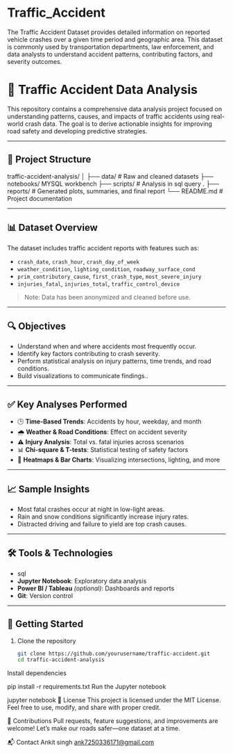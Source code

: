 # Traffic_Accident
The Traffic Accident Dataset provides detailed information on reported vehicle crashes over a given time period and geographic area. This dataset is commonly used by transportation departments, law enforcement, and data analysts to understand accident patterns, contributing factors, and severity outcomes.

# 🚦 Traffic Accident Data Analysis

This repository contains a comprehensive data analysis project focused on understanding patterns, causes, and impacts of traffic accidents using real-world crash data. The goal is to derive actionable insights for improving road safety and developing predictive strategies.

---

## 📁 Project Structure

traffic-accident-analysis/
│
├── data/ # Raw and cleaned datasets
├── notebooks/ MYSQL workbench 
├── scripts/ # Analysis in sql query .
├── reports/ # Generated plots, summaries, and final report
└── README.md # Project documentation



---

## 📊 Dataset Overview

The dataset includes traffic accident reports with features such as:

- `crash_date`, `crash_hour`, `crash_day_of_week`
- `weather_condition`, `lighting_condition`, `roadway_surface_cond`
- `prim_contributory_cause`, `first_crash_type`, `most_severe_injury`
- `injuries_fatal`, `injuries_total`, `traffic_control_device`

> Note: Data has been anonymized and cleaned before use.

---

## 🔍 Objectives

- Understand when and where accidents most frequently occur.
- Identify key factors contributing to crash severity.
- Perform statistical analysis on injury patterns, time trends, and road conditions.
- Build visualizations to communicate findings..
---

## ✅ Key Analyses Performed

- 🕒 **Time-Based Trends**: Accidents by hour, weekday, and month
- 🌧️ **Weather & Road Conditions**: Effect on accident severity
- ⚠️ **Injury Analysis**: Total vs. fatal injuries across scenarios
- 📊 **Chi-square & T-tests**: Statistical testing of safety factors
- 📌 **Heatmaps & Bar Charts**: Visualizing intersections, lighting, and more

---

## 📈 Sample Insights

- Most fatal crashes occur at night in low-light areas.
- Rain and snow conditions significantly increase injury rates.
- Distracted driving and failure to yield are top crash causes.

---

## 🛠️ Tools & Technologies

- sql
- **Jupyter Notebook**: Exploratory data analysis
- **Power BI / Tableau** *(optional)*: Dashboards and reports
- **Git**: Version control

---

## 🚀 Getting Started

1. Clone the repository  
   ```bash
   git clone https://github.com/yourusername/traffic-accident.git
   cd traffic-accident-analysis
Install dependencies


pip install -r requirements.txt
Run the Jupyter notebook

jupyter notebook
📄 License
This project is licensed under the MIT License.
Feel free to use, modify, and share with proper credit.

🤝 Contributions
Pull requests, feature suggestions, and improvements are welcome!
Let’s make our roads safer—one dataset at a time.

📬 Contact
Ankit singh
ank7250336171@gmail.com






